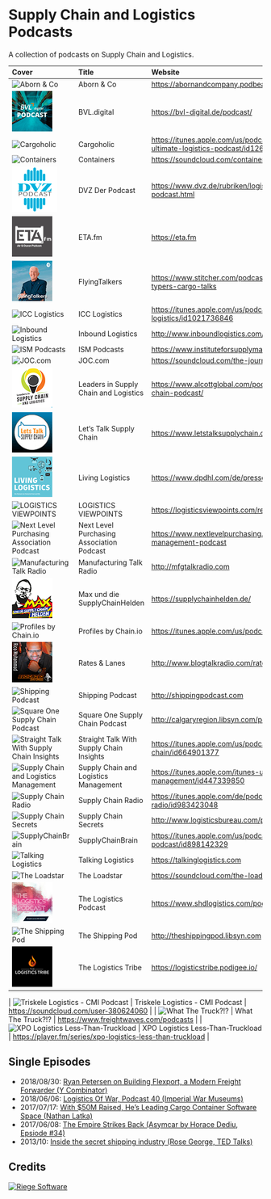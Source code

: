 # Supply Chain and Logistics Podcasts

A collection of podcasts on Supply Chain and Logistics.

| Cover | Title | Website |
| :--- |:---| :--- |
| ![Aborn & Co](cover/aborn-and-co.png) | Aborn & Co | https://abornandcompany.podbean.com |
| ![BVL.digital](cover/bvl-digital.png) | BVL.digital | https://bvl-digital.de/podcast/ |
| ![Cargoholic](cover/cargoholic.png) | Cargoholic | https://itunes.apple.com/us/podcast/cargoholic-the-ultimate-logistics-podcast/id1269441609 |
| ![Containers](cover/containers.png) | Containers | https://soundcloud.com/containersfmg |
| ![DVZ Der Podcast](cover/dvz.png) | DVZ Der Podcast | https://www.dvz.de/rubriken/logistik/detail/news/dvz-der-podcast.html |
| ![ETA.fm](cover/eta-fm.png) | ETA.fm | https://eta.fm |
| ![FlyingTalkers ](cover/flyingtalkers.png) | FlyingTalkers  | https://www.stitcher.com/podcast/anchor-podcasts/flying-typers-cargo-talks |
| ![ICC Logistics](cover/icc-logistics.png) | ICC Logistics | https://itunes.apple.com/us/podcast/icc-logistics/id1021736846 |
| ![Inbound Logistics](cover/inbound-logistics.png) | Inbound Logistics | http://www.inboundlogistics.com/cms/podcast |
| ![ISM Podcasts](cover/ism-podcasts.png) | ISM Podcasts | https://www.instituteforsupplymanagement.org/Podcasts |
| ![JOC.com ](cover/joc.png) | JOC.com  | https://soundcloud.com/the-journal-of-commerce |
| ![Leaders in Supply Chain and Logistics](cover/leaders-in-supply-chain-and-logistics.png) | Leaders in Supply Chain and Logistics | https://www.alcottglobal.com/podcast/leaders-in-supply-chain-podcast/ |
| ![Let‘s Talk Supply Chain](cover/lets-talk-supplychain.png) | Let‘s Talk Supply Chain | https://www.letstalksupplychain.com |
| ![Living Logistics ](cover/living-logistics.png) | Living Logistics | https://www.dpdhl.com/de/presse/podcast.html  |
| ![LOGISTICS VIEWPOINTS](cover/logistics-viewpoints.png) | LOGISTICS VIEWPOINTS | https://logisticsviewpoints.com/resources/webcasts/ |
| ![Next Level Purchasing Association Podcast](cover/next-level-purchasing-association-podcast.png) | Next Level Purchasing Association Podcast | https://www.nextlevelpurchasing.com/supply-management-podcast |
| ![Manufacturing Talk Radio](cover/manufacturing-talk-radio.png) | Manufacturing Talk Radio | http://mfgtalkradio.com |
| ![Max und die SupplyChainHelden](cover/max-und-die-supply-chain-helden.png) | Max und die SupplyChainHelden | https://supplychainhelden.de/ |
| ![Profiles by Chain.io](cover/profiles.png) | Profiles by Chain.io | https://itunes.apple.com/us/podcast/profiles/id1440600547 |
| ![Rates & Lanes](cover/rates-and-lanes.png) | Rates & Lanes | http://www.blogtalkradio.com/rates |
| ![Shipping Podcast](cover/shipping-podcast.png) | Shipping Podcast | http://shippingpodcast.com |
| ![Square One Supply Chain Podcast](cover/square-one-supply-chain-podcast.png) | Square One Supply Chain Podcast | http://calgaryregion.libsyn.com/podcast |
| ![Straight Talk With Supply Chain Insights](cover/straight-talk-with-supply-chain-insights.png) | Straight Talk With Supply Chain Insights | https://itunes.apple.com/us/podcast/straight-talk-supply-chain/id664901377 |
| ![Supply Chain and Logistics Management](cover/supply-chain-and-logistics-management.png) | Supply Chain and Logistics Management | https://itunes.apple.com/itunes-u/supply-chain-logistics-management/id447339850 |
| ![Supply Chain Radio](cover/supply-chain-radio.png) | Supply Chain Radio | https://itunes.apple.com/de/podcast/supply-chain-radio/id983423048 |
| ![Supply Chain Secrets](cover/supply-chain-secrets.png) | Supply Chain Secrets | http://www.logisticsbureau.com/podcasts/ |
| ![SupplyChainBrain](cover/supplychainbrain.png) | SupplyChainBrain | https://itunes.apple.com/us/podcast/the-supplychainbrain-podcast/id898142329 |
| ![Talking Logistics](cover/talking-logistics.png) | Talking Logistics | https://talkinglogistics.com |
| ![The Loadstar](cover/the-loadstar.png) | The Loadstar | https://soundcloud.com/the-loadstar |
| ![The Logistics Podcast](cover/the-logistics-podcast.png) | The Logistics Podcast | https://www.shdlogistics.com/podcast |
| ![The Shipping Pod](cover/the-shipping-pod.png) | The Shipping Pod | http://theshippingpod.libsyn.com |
| ![The Logistics Tribe](cover/the-logistics-tribe.png) | The Logistics Tribe | https://logisticstribe.podigee.io/ |

| ![Triskele Logistics - CMI Podcast](cover/triskele-logistics.png) | Triskele Logistics - CMI Podcast | https://soundcloud.com/user-380624060 |
| ![What The Truck?!?](cover/what-the-truck.png) | What The Truck?!? | https://www.freightwaves.com/podcasts |
| ![XPO Logistics Less-Than-Truckload](cover/xpo-logistics.png) | XPO Logistics Less-Than-Truckload | https://player.fm/series/xpo-logistics-less-than-truckload |

## Single Episodes
* 2018/08/30: [Ryan Petersen on Building Flexport, a Modern Freight Forwarder (Y Combinator)](https://blog.ycombinator.com/ryan-petersen-on-building-flexport-a-modern-freight-forwarder/)
* 2018/06/06: [Logistics Of War, Podcast 40 (Imperial War Museums)](http://www.iwm.org.uk/history/podcasts/voices-of-the-first-world-war/podcast-40-logistics-of-war)
* 2017/07/17: [With $50M Raised, He’s Leading Cargo Container Software Space (Nathan Latka)](http://nathanlatka.com/thetop733)  
* 2017/06/08: [The Empire Strikes Back (Asymcar by Horace Dediu, Epsiode #34)](http://5by5.tv/asymcar/34)  
* 2013/10: [Inside the secret shipping industry (Rose George, TED Talks)](https://www.ted.com/talks/rose_george_inside_the_secret_shipping_industry)  

## Credits

<a href="https://www.riege.com" title="Riege Software"><img src="riege-software.png" width="200" height="46" alt="Riege Software"></a>